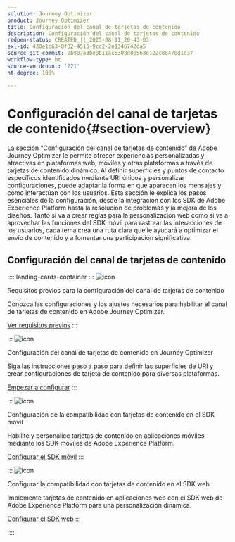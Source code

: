 ```yaml
---
solution: Journey Optimizer
product: Journey Optimizer
title: Configuración del canal de tarjetas de contenido
description: Configuración del canal de tarjetas de contenido
redpen-status: CREATED_||_2025-08-11_20-43-03
exl-id: 430e1c63-0f82-4515-9cc2-2e1346742da5
source-git-commit: 2b907a3be8b11ac6308d0b563e122c88478d1d37
workflow-type: ht
source-wordcount: '221'
ht-degree: 100%

---
```


# Configuración del canal de tarjetas de contenido{#section-overview}

La sección “Configuración del canal de tarjetas de contenido” de Adobe Journey Optimizer le permite ofrecer experiencias personalizadas y atractivas en plataformas web, móviles y otras plataformas a través de tarjetas de contenido dinámico. Al definir superficies y puntos de contacto específicos identificados mediante URI únicos y personalizar configuraciones, puede adaptar la forma en que aparecen los mensajes y cómo interactúan con los usuarios. Esta sección le explica los pasos esenciales de la configuración, desde la integración con los SDK de Adobe Experience Platform hasta la resolución de problemas y la mejora de los diseños. Tanto si va a crear reglas para la personalización web como si va a aprovechar las funciones del SDK móvil para rastrear las interacciones de los usuarios, cada tema crea una ruta clara que le ayudará a optimizar el envío de contenido y a fomentar una participación significativa.

## Configuración del canal de tarjetas de contenido

:::: landing-cards-container
:::
![icon](https://cdn.experienceleague.adobe.com/icons/gear.svg?lang=es)

Requisitos previos para la configuración del canal de tarjetas de contenido

Conozca las configuraciones y los ajustes necesarios para habilitar el canal de tarjetas de contenido en Adobe Journey Optimizer.

[Ver requisitos previos](../using/content-card/content-card-configuration-prereq.md)
:::

:::
![icon](https://cdn.experienceleague.adobe.com/icons/circle-play.svg?lang=es)

Configuración del canal de tarjetas de contenido en Journey Optimizer

Siga las instrucciones paso a paso para definir las superficies de URI y crear configuraciones de tarjeta de contenido para diversas plataformas.

[Empezar a configurar](../using/content-card/content-card-configuration.md)
:::

:::
![icon](https://cdn.experienceleague.adobe.com/icons/code-branch.svg?lang=es)

Configuración de la compatibilidad con tarjetas de contenido en el SDK móvil

Habilite y personalice tarjetas de contenido en aplicaciones móviles mediante los SDK móviles de Adobe Experience Platform.

[Configurar el SDK móvil](../using/content-card/content-card-lp.md)
:::

:::
![icon](https://cdn.experienceleague.adobe.com/icons/code-branch.svg?lang=es)

Configurar la compatibilidad con tarjetas de contenido en el SDK web

Implemente tarjetas de contenido en aplicaciones web con el SDK web de Adobe Experience Platform para una personalización dinámica.

[Configurar el SDK web](../using/content-card/content-card-configuration-sdk.md)
:::

::::
